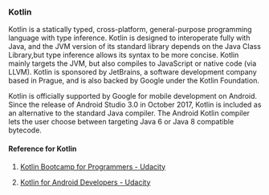 ### Kotlin

Kotlin is a statically typed, cross-platform, general-purpose programming language with type inference. Kotlin is designed to interoperate fully with Java, and the JVM version of its standard library depends on the Java Class Library,but type inference allows its syntax to be more concise. Kotlin mainly targets the JVM, but also compiles to JavaScript or native code (via LLVM). Kotlin is sponsored by JetBrains, a software development company based in Prague, and is also backed by Google under the Kotlin Foundation.

Kotlin is officially supported by Google for mobile development on Android. Since the release of Android Studio 3.0 in October 2017, Kotlin is included as an alternative to the standard Java compiler. The Android Kotlin compiler lets the user choose between targeting Java 6 or Java 8 compatible bytecode.


#### Reference for Kotlin

1. [Kotlin Bootcamp for Programmers - Udacity](https://in.udacity.com/course/kotlin-bootcamp-for-programmers--ud9011)

2. [Kotlin for Android Developers - Udacity](https://in.udacity.com/course/kotlin-for-android-developers--ud888)

